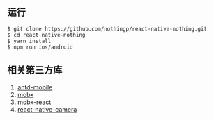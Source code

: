 
## 运行

```
$ git clone https://github.com/nothingp/react-native-nothing.git
$ cd react-native-nothing
$ yarn install
$ npm run ios/android
```

## 相关第三方库
1. [antd-mobile](https://mobile.ant.design/index-cn)
2. [mobx](https://github.com/mobxjs/mobx)
3. [mobx-react](https://github.com/mobxjs/mobx-react)
4. [react-native-camera](https://github.com/lwansbrough/react-native-camera)